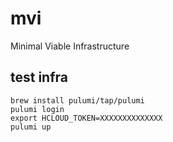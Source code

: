 # mvi
Minimal Viable Infrastructure

## test infra

```shell
brew install pulumi/tap/pulumi
pulumi login
export HCLOUD_TOKEN=XXXXXXXXXXXXXX
pulumi up
```
